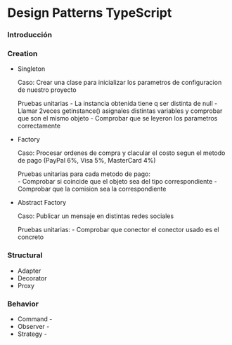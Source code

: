 # Design Patterns TypeScript




### Introducción


### Creation
* Singleton  

    Caso: Crear una clase para inicializar los parametros de configuracion de nuestro proyecto

    Pruebas unitarias
        - La instancia obtenida tiene q ser distinta de null
        - Llamar 2veces getinstance() asignales distintas variables y comprobar que son el mismo objeto
        - Comprobar que se leyeron los parametros correctamente

* Factory

    Caso: Procesar ordenes de compra y clacular el costo segun el metodo de pago (PayPal 6%, Visa 5%, MasterCard 4%)

    Pruebas unitarias para cada metodo de pago:   
        - Comprobar si coincide que el objeto sea del tipo correspondiente
        - Comprobar que la comision sea la correspondiente
    
* Abstract Factory  

    Caso: Publicar un mensaje en distintas redes sociales

    Pruebas unitarias:
        - Comprobar que conector el conector usado es el concreto

### Structural
* Adapter  
* Decorator  
* Proxy 

### Behavior
* Command - 
* Observer - 
* Strategy - 


